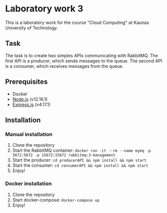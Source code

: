 # Laboratory work 3

This is a laboratory work for the course "Cloud Computing" at Kaunas University of Technology.

## Task

The task is to create two simples APIs communicating with RabbitMQ. The first API is a producer, which sends messages to the queue. The second API is a consumer, which receives messages from the queue.

## Prerequisites

- Docker
- [Node.js](https://nodejs.org/en/) (v12.16.1)
- [Express.js](https://expressjs.com/) (v4.17.1)
  
## Installation

### Manual installation
1. Clone the repository
2. Start the RabbitMQ container: `docker run -it --rm --name mymq -p 5672:5672 -p 15672:15672 rabbitmq:3-management`
3. Start the producer: `cd producerAPI && npm install && npm start`
4. Start the consumer: `cd consumerAPI && npm install && npm start`
5. Enjoy!

### Docker installation
1. Clone the repository
2. Start docker-compose: `docker-compose up`
3. Enjoy!